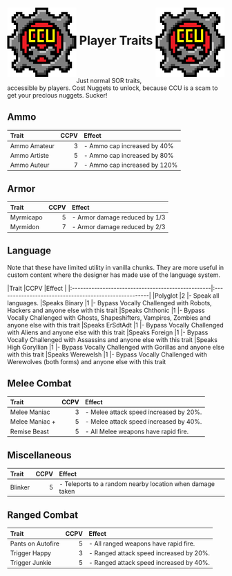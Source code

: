 ﻿<p align="left">
<img src="../Images/CCU_160x160.png" alt="CCU Logo" align="left">
<img src="../Images/CCU_160x160.png" alt="Yeah there are two, so what" align="right">
</p>

<h1 align="center">
<br>
Player Traits
</h1>
<br><br>

Just normal SOR traits, accessible by players. Cost Nuggets to unlock, because CCU is a scam to get your precious nuggets. Sucker!

##			Ammo

|Trait												|CCPV	|Effect													|
|:--------------------------------------------------|------:|:------------------------------------------------------|
|Ammo Amateur										|3		|- Ammo cap increased by 40%
|Ammo Artiste										|5		|- Ammo cap increased by 80%
|Ammo Auteur										|7		|- Ammo cap increased by 120%

##			Armor

|Trait												|CCPV	|Effect													|
|:--------------------------------------------------|------:|:------------------------------------------------------|
|Myrmicapo											|5		|- Armor damage reduced by 1/3
|Myrmidon											|7		|- Armor damage reduced by 2/3

##			Language
Note that these have limited utility in vanilla chunks. They are more useful in custom content where the designer has made use of the language system.

|Trait												|CCPV	|Effect													|
|:--------------------------------------------------|:------------------------------------------------------|
|Polyglot											|2		|- Speak all languages.
|Speaks Binary										|1		|- Bypass Vocally Challenged with Robots, Hackers and anyone else with this trait
|Speaks Chthonic									|1		|- Bypass Vocally Challenged with Ghosts, Shapeshifters, Vampires, Zombies and anyone else with this trait
|Speaks ErSdtAdt									|1		|- Bypass Vocally Challenged with Aliens and anyone else with this trait
|Speaks Foreign										|1		|- Bypass Vocally Challenged with Assassins and anyone else with this trait
|Speaks High Goryllian								|1		|- Bypass Vocally Challenged with Gorillas and anyone else with this trait
|Speaks Werewelsh									|1		|- Bypass Vocally Challenged with Werewolves (both forms) and anyone else with this trait

##			Melee Combat

|Trait												|CCPV	|Effect													|
|:--------------------------------------------------|------:|:------------------------------------------------------|
|Melee Maniac										|3		|- Melee attack speed increased by 20%. 
|Melee Maniac +										|5		|- Melee attack speed increased by 40%.
|Remise Beast										|5		|- All Melee weapons have rapid fire.

##			Miscellaneous

|Trait												|CCPV	|Effect													|
|:--------------------------------------------------|------:|:------------------------------------------------------|
|Blinker											|5		|- Teleports to a random nearby location when damage taken

##			Ranged Combat

|Trait												|CCPV	|Effect													|
|:--------------------------------------------------|------:|:------------------------------------------------------|
|Pants on Autofire									|5		|- All ranged weapons have rapid fire.
|Trigger Happy										|3		|- Ranged attack speed increased by 20%.
|Trigger Junkie										|5		|- Ranged attack speed increased by 40%.
